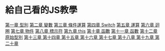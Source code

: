# 給自己看的JS教學

[第一章 型別](https://github.com/Jyunnn/Javascript-learn/blob/master/js_1_types.md)
[第二章 變數](https://github.com/Jyunnn/Javascript-learn/blob/master/js_2_variables.md)
[第三章 條件運算](https://github.com/Jyunnn/Javascript-learn/blob/master/js_3_if_else_and_or.md)
[第四章 Switch](https://github.com/Jyunnn/Javascript-learn/blob/master/js_4_switch.md)
[第五章 運算](https://github.com/Jyunnn/Javascript-learn/blob/master/js_5_operators.md)
[第六章 迴圈](https://github.com/Jyunnn/Javascript-learn/blob/master/js_6_while_for.md)
[第七章 物件](https://github.com/Jyunnn/Javascript-learn/blob/master/js_7_object.md)
[第八章 標示符](https://github.com/Jyunnn/Javascript-learn/blob/master/js_8_symbol.md)
[第九章 this](https://github.com/Jyunnn/Javascript-learn/blob/master/js_9_this.md)
[第十章 函數](https://github.com/Jyunnn/Javascript-learn/blob/master/js_10_function.md)
[第十一章 函數](https://github.com/Jyunnn/Javascript-learn/blob/master/js_11_new.md)
[第十二章 原始型別](https://github.com/Jyunnn/Javascript-learn/blob/master/js_12_primitives_methods.md)
[第十三章 ]()
[第十四章 ]()
[第十五章 ]()
[第十六章 ]()
[第十七章 ]()
[第十八章 ]()
[第十九章 ]()
[第二十章 ]()